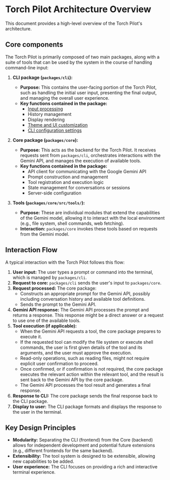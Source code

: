 # Torch Pilot Architecture Overview

This document provides a high-level overview of the Torch Pilot's architecture.

## Core components

The Torch Pilot is primarily composed of two main packages, along with a suite of tools that can be used by the system in the course of handling command-line input:

1.  **CLI package (`packages/cli`):**
    - **Purpose:** This contains the user-facing portion of the Torch Pilot, such as handling the initial user input, presenting the final output, and managing the overall user experience.
    - **Key functions contained in the package:**
      - [Input processing](./cli/commands.md)
      - History management
      - Display rendering
      - [Theme and UI customization](./cli/themes.md)
      - [CLI configuration settings](./cli/configuration.md)

2.  **Core package (`packages/core`):**
    - **Purpose:** This acts as the backend for the Torch Pilot. It receives requests sent from `packages/cli`, orchestrates interactions with the Gemini API, and manages the execution of available tools.
    - **Key functions contained in the package:**
      - API client for communicating with the Google Gemini API
      - Prompt construction and management
      - Tool registration and execution logic
      - State management for conversations or sessions
      - Server-side configuration

3.  **Tools (`packages/core/src/tools/`):**
    - **Purpose:** These are individual modules that extend the capabilities of the Gemini model, allowing it to interact with the local environment (e.g., file system, shell commands, web fetching).
    - **Interaction:** `packages/core` invokes these tools based on requests from the Gemini model.

## Interaction Flow

A typical interaction with the Torch Pilot follows this flow:

1.  **User input:** The user types a prompt or command into the terminal, which is managed by `packages/cli`.
2.  **Request to core:** `packages/cli` sends the user's input to `packages/core`.
3.  **Request processed:** The core package:
    - Constructs an appropriate prompt for the Gemini API, possibly including conversation history and available tool definitions.
    - Sends the prompt to the Gemini API.
4.  **Gemini API response:** The Gemini API processes the prompt and returns a response. This response might be a direct answer or a request to use one of the available tools.
5.  **Tool execution (if applicable):**
    - When the Gemini API requests a tool, the core package prepares to execute it.
    - If the requested tool can modify the file system or execute shell commands, the user is first given details of the tool and its arguments, and the user must approve the execution.
    - Read-only operations, such as reading files, might not require explicit user confirmation to proceed.
    - Once confirmed, or if confirmation is not required, the core package executes the relevant action within the relevant tool, and the result is sent back to the Gemini API by the core package.
    - The Gemini API processes the tool result and generates a final response.
6.  **Response to CLI:** The core package sends the final response back to the CLI package.
7.  **Display to user:** The CLI package formats and displays the response to the user in the terminal.

## Key Design Principles

- **Modularity:** Separating the CLI (frontend) from the Core (backend) allows for independent development and potential future extensions (e.g., different frontends for the same backend).
- **Extensibility:** The tool system is designed to be extensible, allowing new capabilities to be added.
- **User experience:** The CLI focuses on providing a rich and interactive terminal experience.
